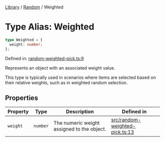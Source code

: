 <!-- markdownlint-disable -->
<!-- cspell: disable -->
[Library](../index.md) / [Random](./index.md) / Weighted

# Type Alias: Weighted

```ts
type Weighted = {
  weight: number;
};
```

Defined in: [random-weighted-pick.ts:9](https://github.com/technobuddha/library/blob/main/src/random-weighted-pick.ts#L9)

Represents an object with an associated weight value.

This type is typically used in scenarios where items are selected
based on their relative weights, such as in weighted random selection.

## Properties

| Property | Type | Description | Defined in |
| ------ | ------ | ------ | ------ |
| <a id="weight"></a> `weight` | `number` | The numeric weight assigned to the object. | [src/random-weighted-pick.ts:13](https://github.com/technobuddha/library/blob/main/src/random-weighted-pick.ts#L13) |

